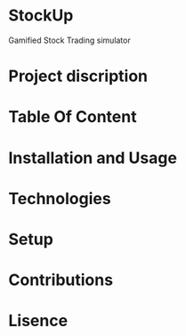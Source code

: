﻿# StockUp
Gamified Stock Trading simulator 

# Project discription 
# Table Of Content
# Installation and Usage
# Technologies
# Setup
# Contributions

# Lisence
